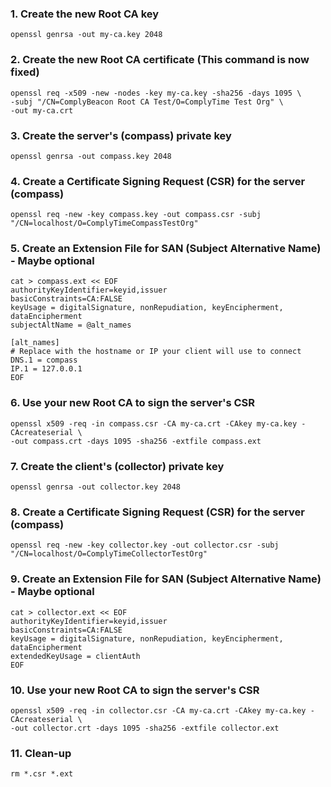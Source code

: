 ### 1. Create the new Root CA key

```shell
openssl genrsa -out my-ca.key 2048
```

### 2. Create the new Root CA certificate (This command is now fixed)

```shell
openssl req -x509 -new -nodes -key my-ca.key -sha256 -days 1095 \
-subj "/CN=ComplyBeacon Root CA Test/O=ComplyTime Test Org" \
-out my-ca.crt
```

### 3. Create the server's (compass) private key
```shell
openssl genrsa -out compass.key 2048
```

### 4. Create a Certificate Signing Request (CSR) for the server (compass)
```shell
openssl req -new -key compass.key -out compass.csr -subj "/CN=localhost/O=ComplyTimeCompassTestOrg"
```

### 5. Create an Extension File for SAN (Subject Alternative Name) - Maybe optional
```shell
cat > compass.ext << EOF
authorityKeyIdentifier=keyid,issuer
basicConstraints=CA:FALSE
keyUsage = digitalSignature, nonRepudiation, keyEncipherment, dataEncipherment
subjectAltName = @alt_names

[alt_names]
# Replace with the hostname or IP your client will use to connect
DNS.1 = compass
IP.1 = 127.0.0.1
EOF
```

### 6. Use your new Root CA to sign the server's CSR
```shell
openssl x509 -req -in compass.csr -CA my-ca.crt -CAkey my-ca.key -CAcreateserial \
-out compass.crt -days 1095 -sha256 -extfile compass.ext
```

### 7. Create the client's (collector) private key
```shell
openssl genrsa -out collector.key 2048
```

### 8. Create a Certificate Signing Request (CSR) for the server (compass)
```shell
openssl req -new -key collector.key -out collector.csr -subj "/CN=localhost/O=ComplyTimeCollectorTestOrg"
```

### 9. Create an Extension File for SAN (Subject Alternative Name) - Maybe optional
```shell
cat > collector.ext << EOF
authorityKeyIdentifier=keyid,issuer
basicConstraints=CA:FALSE
keyUsage = digitalSignature, nonRepudiation, keyEncipherment, dataEncipherment
extendedKeyUsage = clientAuth
EOF
```

### 10. Use your new Root CA to sign the server's CSR
```shell
openssl x509 -req -in collector.csr -CA my-ca.crt -CAkey my-ca.key -CAcreateserial \
-out collector.crt -days 1095 -sha256 -extfile collector.ext
```

### 11. Clean-up
```shell
rm *.csr *.ext
```
